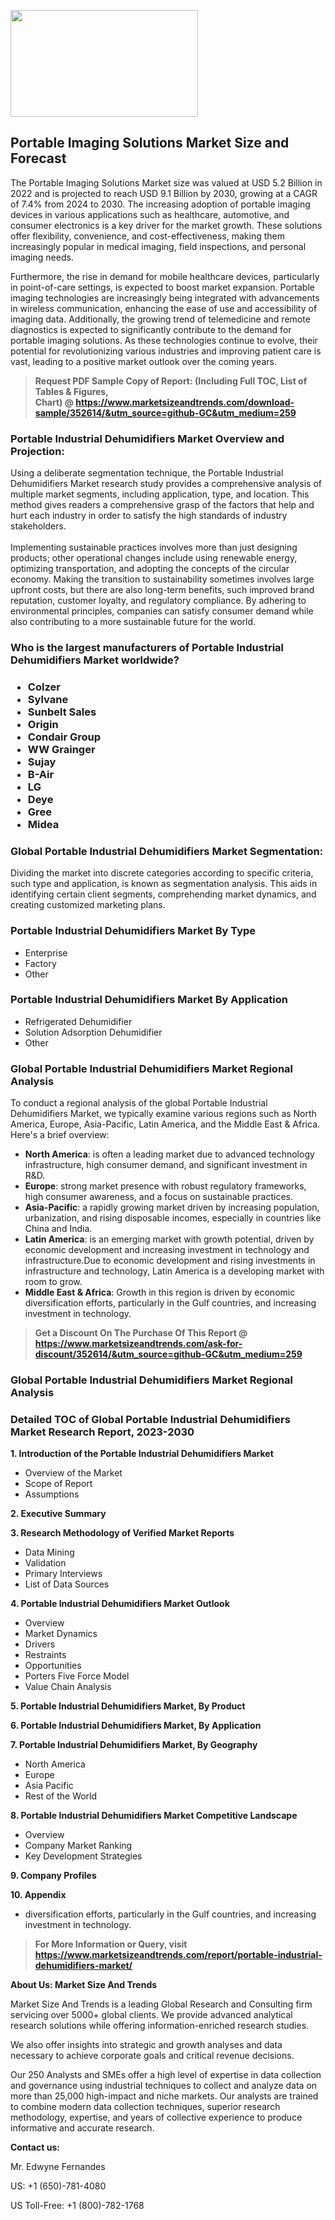 <p><img class="alignnone size-medium wp-image-20088" src="https://ffe5etoiles.com/wp-content/uploads/2024/12/MST1-300x171.png" alt="" width="300" height="171" /></p><h2>Portable Imaging Solutions Market Size and Forecast</h2><p>The Portable Imaging Solutions Market size was valued at USD 5.2 Billion in 2022 and is projected to reach USD 9.1 Billion by 2030, growing at a CAGR of 7.4% from 2024 to 2030. The increasing adoption of portable imaging devices in various applications such as healthcare, automotive, and consumer electronics is a key driver for the market growth. These solutions offer flexibility, convenience, and cost-effectiveness, making them increasingly popular in medical imaging, field inspections, and personal imaging needs.</p><p>Furthermore, the rise in demand for mobile healthcare devices, particularly in point-of-care settings, is expected to boost market expansion. Portable imaging technologies are increasingly being integrated with advancements in wireless communication, enhancing the ease of use and accessibility of imaging data. Additionally, the growing trend of telemedicine and remote diagnostics is expected to significantly contribute to the demand for portable imaging solutions. As these technologies continue to evolve, their potential for revolutionizing various industries and improving patient care is vast, leading to a positive market outlook over the coming years.</p></p><blockquote id="" class=""><strong>Request PDF Sample Copy of Report: (Including Full TOC, List of Tables &amp; Figures, Chart)&nbsp;@&nbsp;<strong><a href="https://www.marketsizeandtrends.com/download-sample/352614/&utm_source=github-GC&utm_medium=259" target="_blank">https://www.marketsizeandtrends.com/download-sample/352614/&utm_source=github-GC&utm_medium=259</a></strong></strong></blockquote><h3 id="" class="">Portable Industrial Dehumidifiers Market&nbsp;Overview and Projection:</h3><p id="" class="">Using a deliberate segmentation technique, the Portable Industrial Dehumidifiers Market research study provides a comprehensive analysis of multiple market segments, including application, type, and location. This method gives readers a comprehensive grasp of the factors that help and hurt each industry in order to satisfy the high standards of industry stakeholders. <br /> <br />Implementing sustainable practices involves more than just designing products; other operational changes include using renewable energy, optimizing transportation, and adopting the concepts of the circular economy. Making the transition to sustainability sometimes involves large upfront costs, but there are also long-term benefits, such improved brand reputation, customer loyalty, and regulatory compliance. By adhering to environmental principles, companies can satisfy consumer demand while also contributing to a more sustainable future for the world.</p><h3 id="" class="">Who is the largest manufacturers of&nbsp;Portable Industrial Dehumidifiers Market worldwide?</h3><h3 class=""><p><ul><li>Colzer </li><li> Sylvane </li><li> Sunbelt Sales </li><li> Origin </li><li> Condair Group </li><li> WW Grainger </li><li> Sujay </li><li> B-Air </li><li> LG </li><li> Deye </li><li> Gree </li><li> Midea</li></ul></p></h3><h3 id="" class="">Global&nbsp;Portable Industrial Dehumidifiers Market Segmentation:</h3><p id="" class="">Dividing the market into discrete categories according to specific criteria, such type and application, is known as segmentation analysis. This aids in identifying certain client segments, comprehending market dynamics, and creating customized marketing plans.</p><h3 id="" class="">Portable Industrial Dehumidifiers Market&nbsp;By Type</h3><p><p><ul><li>Enterprise</li><li> Factory</li><li> Other</p></li></ul></p></p><h3 id="" class="">Portable Industrial Dehumidifiers Market&nbsp;By Application</h3><p class=""><p><ul><li>Refrigerated Dehumidifier</li><li> Solution Adsorption Dehumidifier</li><li> Other</li></ul></p></p><h3 id="" class="">Global Portable Industrial Dehumidifiers Market Regional Analysis</h3><p id="" class="">To conduct a regional analysis of the global Portable Industrial Dehumidifiers Market, we typically examine various regions such as North America, Europe, Asia-Pacific, Latin America, and the Middle East &amp; Africa. Here's a brief overview:</p><ul><li><strong>North America</strong>: is often a leading market due to advanced technology infrastructure, high consumer demand, and significant investment in R&amp;D.</li><li><strong>Europe</strong>: strong market presence with robust regulatory frameworks, high consumer awareness, and a focus on sustainable practices.</li><li><strong>Asia-Pacific</strong>: a rapidly growing market driven by increasing population, urbanization, and rising disposable incomes, especially in countries like China and India.</li><li><strong>Latin America</strong>: is an emerging market with growth potential, driven by economic development and increasing investment in technology and infrastructure.Due to economic development and rising investments in infrastructure and technology, Latin America is a developing market with room to grow.</li><li><strong>Middle East &amp; Africa</strong>: Growth in this region is driven by economic diversification efforts, particularly in the Gulf countries, and increasing investment in technology.</li></ul><blockquote id="" class=""><strong>Get a Discount On The Purchase Of This Report @ <strong><a href="https://www.marketsizeandtrends.com/ask-for-discount/352614/&utm_source=github-GC&utm_medium=259" target="_blank">https://www.marketsizeandtrends.com/ask-for-discount/352614/&utm_source=github-GC&utm_medium=259</a></strong></strong></blockquote><h3 id="" class="">Global Portable Industrial Dehumidifiers Market Regional Analysis</h3><h3 id="" class="">Detailed TOC of Global Portable Industrial Dehumidifiers Market Research Report, 2023-2030</h3><p id="" class=""><strong>1. Introduction of the Portable Industrial Dehumidifiers Market</strong></p><ul><li>Overview of the Market</li><li>Scope of Report</li><li>Assumptions</li></ul><p id="" class=""><strong>2. Executive Summary</strong></p><p id="" class=""><strong>3. Research Methodology of Verified Market Reports</strong></p><ul><li>Data Mining</li><li>Validation</li><li>Primary Interviews</li><li>List of Data Sources</li></ul><p id="" class=""><strong>4. Portable Industrial Dehumidifiers Market Outlook</strong></p><ul><li>Overview</li><li>Market Dynamics</li><li>Drivers</li><li>Restraints</li><li>Opportunities</li><li>Porters Five Force Model</li><li>Value Chain Analysis</li></ul><p id="" class=""><strong>5. Portable Industrial Dehumidifiers Market, By Product</strong></p><p id="" class=""><strong>6. Portable Industrial Dehumidifiers Market, By Application</strong></p><p id="" class=""><strong>7. Portable Industrial Dehumidifiers Market, By Geography</strong></p><ul><li>North America</li><li>Europe</li><li>Asia Pacific</li><li>Rest of the World</li></ul><p id="" class=""><strong>8. Portable Industrial Dehumidifiers Market Competitive Landscape</strong></p><ul><li>Overview</li><li>Company Market Ranking</li><li>Key Development Strategies</li></ul><p id="" class=""><strong>9. Company Profiles</strong></p><p id="" class=""><strong>10. Appendix</strong></p><ul><li>diversification efforts, particularly in the Gulf countries, and increasing investment in technology.</li></ul><blockquote id="" class=""><strong>For More Information or Query, visit <strong><strong><a href="https://www.marketsizeandtrends.com/report/portable-industrial-dehumidifiers-market/" target="_blank">https://www.marketsizeandtrends.com/report/portable-industrial-dehumidifiers-market/</a></strong></strong></strong></blockquote><p id="" class=""><strong>About Us: Market Size And Trends</strong></p><p id="" class="">Market Size And Trends is a leading Global Research and Consulting firm servicing over 5000+ global clients. We provide advanced analytical research solutions while offering information-enriched research studies.</p><p id="" class="">We also offer insights into strategic and growth analyses and data necessary to achieve corporate goals and critical revenue decisions.</p><p id="" class="">Our 250 Analysts and SMEs offer a high level of expertise in data collection and governance using industrial techniques to collect and analyze data on more than 25,000 high-impact and niche markets. Our analysts are trained to combine modern data collection techniques, superior research methodology, expertise, and years of collective experience to produce informative and accurate research.</p><p id="" class=""><strong>Contact us:</strong></p><p id="" class="">Mr. Edwyne Fernandes</p><p id="" class="">US: +1 (650)-781-4080</p><p id="" class="">US Toll-Free: +1 (800)-782-1768</p>
